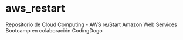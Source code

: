 # aws_restart
Repositorio de Cloud Computing - AWS re/Start 
Amazon Web Services Bootcamp en colaboración CodingDogo
